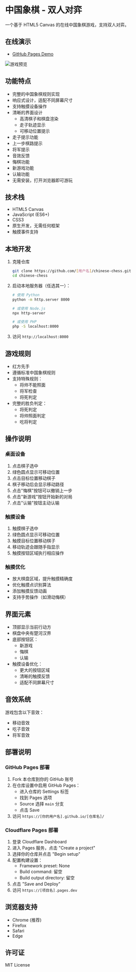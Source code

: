 # 中国象棋 - 双人对弈

一个基于 HTML5 Canvas 的在线中国象棋游戏，支持双人对弈。

## 在线演示

- [GitHub Pages Demo](https://g.186404.xyz/Chinese-Chess/)
  

![游戏预览](https://cdn.jsdelivr.net/gh/pusvsimg/img@main/Image/20250114222513604.png)

## 功能特点

- 完整的中国象棋规则实现
- 响应式设计，适配不同屏幕尺寸
- 支持触摸设备操作
- 清晰的界面设计
  - 高清棋子和棋盘渲染
  - 走子轨迹显示
  - 可移动位置提示
- 走子提示功能
- 上一步棋路提示
- 将军提示
- 音效反馈
- 悔棋功能
- 新游戏功能
- 认输功能
- 无需安装，打开浏览器即可游玩

## 技术栈

- HTML5 Canvas
- JavaScript (ES6+)
- CSS3
- 原生开发，无需任何框架
- 触摸事件支持

## 本地开发

1. 克隆仓库
    ```bash
    git clone https://github.com/[用户名]/chinese-chess.git
    cd chinese-chess
    ```

2. 启动本地服务器（任选其一）：
    ```bash
    # 使用 Python
    python -m http.server 8000

    # 或使用 Node.js
    npx http-server

    # 或使用 PHP
    php -S localhost:8000
    ```

3. 访问 `http://localhost:8000`

## 游戏规则

- 红方先手
- 遵循标准中国象棋规则
- 支持特殊规则：
  - 将帅不能照面
  - 将军检查
  - 将死判定
- 完整的胜负判定：
  - 将死判定
  - 将帅照面判定
  - 吃将判定

## 操作说明

### 桌面设备

1. 点击棋子选中
2. 绿色圆点显示可移动位置
3. 点击目标位置移动棋子
4. 棋子移动后会显示移动路径
5. 点击"悔棋"按钮可以撤销上一步
6. 点击"新游戏"按钮开始新的对局
7. 点击"认输"按钮主动认输

### 触摸设备

1. 触摸棋子选中
2. 绿色圆点显示可移动位置
3. 触摸目标位置移动棋子
4. 移动轨迹会跟随手指显示
5. 触摸按钮区域执行相应操作

### 触摸优化

- 放大棋盘区域，提升触摸精确度
- 优化触摸点识别算法
- 添加触摸反馈动画
- 支持手势操作（如滑动悔棋）

## 界面元素

- 顶部显示当前行动方
- 棋盘中央有楚河汉界
- 底部按钮区：
  - 新游戏
  - 悔棋
  - 认输
- 触摸设备优化：
  - 更大的按钮区域
  - 清晰的触摸反馈
  - 适配不同屏幕尺寸

## 音效系统

游戏包含以下音效：
- 移动音效
- 吃子音效
- 将军音效

## 部署说明

### GitHub Pages 部署

1. Fork 本仓库到你的 GitHub 账号
2. 在仓库设置中启用 GitHub Pages：
    - 进入仓库的 Settings 标签
    - 找到 Pages 选项
    - Source 选择 `main` 分支
    - 点击 Save
3. 访问 `https://[你的用户名].github.io/[仓库名]/`

### Cloudflare Pages 部署

1. 登录 Cloudflare Dashboard
2. 进入 Pages 服务，点击 "Create a project"
3. 选择你的仓库并点击 "Begin setup"
4. 配置构建设置：
    - Framework preset: None
    - Build command: 留空
    - Build output directory: 留空
5. 点击 "Save and Deploy"
6. 访问 `https://[项目名].pages.dev`

## 浏览器支持

- Chrome (推荐)
- Firefox
- Safari
- Edge

## 许可证

MIT License

